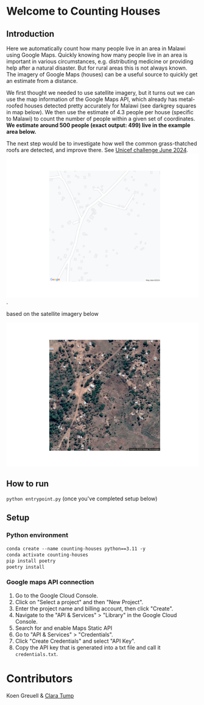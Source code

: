 # Welcome to Counting Houses

## Introduction
Here we automatically count how many people live in an area in Malawi using Google Maps.
Quickly knowing how many people live in an area is important in various circumstances, e.g. distributing medicine
or providing help after a natural disaster. But for rural areas this is not always known. The imagery
of Google Maps (houses) can be a useful source to quickly get an estimate from a distance. 

We first thought we needed to use satellite imagery, but it turns out we can use the map information of the Google Maps API, 
which already has metal-roofed houses detected pretty accurately for Malawi
(see darkgrey squares in map below). 
We then use the estimate of 4.3 people per house (specific to Malawi) to count the number of people
within a given set of coordinates. 
**We estimate around 500 people (exact output: 499) live in the example area below.** 

The next step would be to investigate how well the common grass-thatched roofs are detected, and improve there. 
See [Unicef challenge June 2024](https://zindi.africa/competitions/arm-unicef-disaster-vulnerability-challenge).
![map_image](images/map_image.png).

based on the satellite imagery below

![satellite_image](images/satellite_image.png)




## How to run
`python entrypoint.py` (once you've completed setup below)



## Setup
### Python environment
```commandline
conda create --name counting-houses python==3.11 -y
conda activate counting-houses
pip install poetry
poetry install
```

### Google maps API connection
1. Go to the Google Cloud Console.
2. Click on "Select a project" and then "New Project".
3. Enter the project name and billing account, then click "Create".
4. Navigate to the "API & Services" > "Library" in the Google Cloud Console.
5. Search for and enable Maps Static API
6. Go to "API & Services" > "Credentials".
7. Click "Create Credentials" and select "API Key".
8. Copy the API key that is generated into a txt file and call it `credentials.txt`. 

# Contributors
Koen Greuell & [Clara Tump](https://github.com/clara2911)
